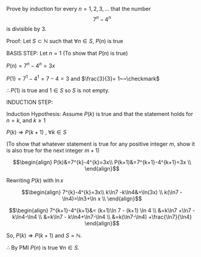 Prove by induction for every $n=1,2,3,...$ that the number $$7^n-4^n$$ is divisible by 3. 

Proof: Let $S\subset \mathbb{N}$ such that $\forall n \in S$, $P(n)$ is true 

BASIS STEP: Let $n=1$ (To show that $P(n)$ is true) 

$P(n)=7^n-4^{n} = 3x$

$P(1)=7^{1}-4^{1}=7-4=3$ and $\frac{3}{3}= 1~~\checkmark$

$\therefore P(1)$ is true and $1\in S$ so $S$ is not empty.

INDUCTION STEP: 

Induction Hypothesis: Assume $P(k)$ is true and that the statement holds for $n=k$, and $k \ge 1$

$P(k) \Rightarrow P(k+1)$ , $\forall k \in S$ 

(To show that whatever statement is true for any positive integer $m$, show it is also true for the next integer $m+1$)

$$\begin{align}
P(k)&=7^{k}-4^{k}=3x\\
P(k+1)&=7^{k+1}-4^{k+1}=3x \\
\end{align}$$

Rewriting $P(k)$ with $\ln x$ 

$$\begin{align}
7^{k}-4^{k}=3x\\
k\ln7 -k\ln4&=\ln(3x) \\
k(\ln7 -\ln4)=\ln3+\ln x \\
\end{align}$$

$$\begin{align}
7^{k+1}-4^{k+1}&= (k+1)\ln 7 - (k+1) \ln 4 \\
&=k\ln7 +\ln7 -k\ln4-\ln4 \\
&=k\ln7 - k\ln4+\ln7-\ln4 \\
&=k(\ln7-\ln4) +\frac{\ln7}{\ln4}
\end{align}$$


So, $P(k)\Rightarrow P(k+1)$ and $S=\mathbb{N}$. 
 
$\therefore$ By PMI $P(n)$ is true $\forall n \in S$.
